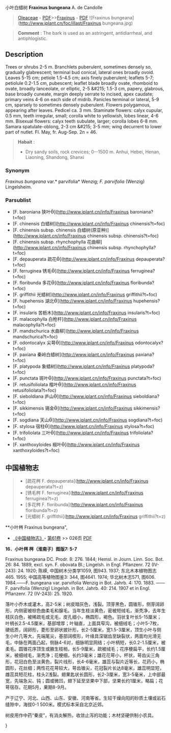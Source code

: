 小叶白蜡树 **Fraxinus bungeana** A. de Candolle

> [Oleaceae](http://www.iplant.cn/info/Oleaceae?t=foc) - [PDF](http://www.iplant.cn/foc/pdf/Oleaceae.pdf)>>[Fraxinus](http://www.iplant.cn/info/Fraxinus?t=foc) - [PDF](http://www.iplant.cn/foc/pdf/Fraxinus.pdf)
![Fraxinus bungeana](http://www.iplant.cn/foc/illast/Fraxinus bungeana.jpg)

> **Comment** : 
> The bark is used as an astringent, antidiarrheal, and antiphlogistic.

## Description

Trees or shrubs 2-5 m. Branchlets puberulent, sometimes densely so, gradually glabrescent; terminal bud conical, lateral ones broadly ovoid. Leaves 5-15 cm; petiole 1.5-4.5 cm; axis finely puberulent; leaflets 5-7; petiolule 0.2-1.5 cm, pubescent; leaflet blade broadly ovate, rhomboid to ovate, broadly lanceolate, or elliptic, 2-5 &amp;#215; 1.5-3 cm, papery, glabrous, base broadly cuneate, margin deeply serrate to incised, apex caudate; primary veins 4-6 on each side of midrib. Panicles terminal or lateral, 5-9 cm, sparsely to sometimes densely puberulent. Flowers polygamous, appearing after leaves. Pedicel ca. 3 mm. Staminate flowers: calyx cupular, 0.5 mm, teeth irregular, small; corolla white to yellowish, lobes linear, 4-6 mm. Bisexual flowers: calyx teeth subulate, larger; corolla lobes 6-8 mm. Samara spatulate-oblong, 2-3 cm &amp;#215; 3-5 mm; wing decurrent to lower part of nutlet. Fl. May, fr. Aug-Sep. 2*n* = 46.

> **Habait** : 
>* Dry sandy soils, rock crevices; 0--1500 m. Anhui, Hebei, Henan, Liaoning, Shandong, Shanxi

### Synonym
*Fraxinus bungeana* var.* parvifolia* Wenzig; *F. parvifolia* (Wenzig) Lingelsheim.

### Parsublist

* [F.  baroniana  狭叶](http://www.iplant.cn/info/Fraxinus baroniana?t=foc)
* [F.  chinensis  白蜡树](http://www.iplant.cn/info/Fraxinus chinensis?t=foc)
* [F.  chinensis subsp. chinensis  白蜡树(原亚种)](http://www.iplant.cn/info/Fraxinus chinensis subsp. chinensis?t=foc)
* [F.  chinensis subsp. rhynchophylla  花曲柳](http://www.iplant.cn/info/Fraxinus chinensis subsp. rhynchophylla?t=foc)
* [F.  depauperata  疏花](http://www.iplant.cn/info/Fraxinus depauperata?t=foc)
* [F.  ferruginea  锈毛](http://www.iplant.cn/info/Fraxinus ferruginea?t=foc)
* [F.  floribunda  多花](http://www.iplant.cn/info/Fraxinus floribunda?t=foc)
* [F.  griffithii  光蜡树](http://www.iplant.cn/info/Fraxinus griffithii?t=foc)
* [F.  hupehensis  湖北](http://www.iplant.cn/info/Fraxinus hupehensis?t=foc)
* [F.  insularis  苦枥木](http://www.iplant.cn/info/Fraxinus insularis?t=foc)
* [F.  malacophylla  白枪杆](http://www.iplant.cn/info/Fraxinus malacophylla?t=foc)
* [F.  mandschurica  水曲柳](http://www.iplant.cn/info/Fraxinus mandschurica?t=foc)
* [F.  odontocalyx  尖萼](http://www.iplant.cn/info/Fraxinus odontocalyx?t=foc)
* [F.  paxiana  秦岭白蜡树](http://www.iplant.cn/info/Fraxinus paxiana?t=foc)
* [F.  platypoda  象蜡树](http://www.iplant.cn/info/Fraxinus platypoda?t=foc)
* [F.  punctata  斑叶](http://www.iplant.cn/info/Fraxinus punctata?t=foc)
* [F.  retusifoliolata  楷叶](http://www.iplant.cn/info/Fraxinus retusifoliolata?t=foc)
* [F.  sieboldiana  庐山](http://www.iplant.cn/info/Fraxinus sieboldiana?t=foc)
* [F.  sikkimensis  锡金](http://www.iplant.cn/info/Fraxinus sikkimensis?t=foc)
* [F.  sogdiana  天山](http://www.iplant.cn/info/Fraxinus sogdiana?t=foc)
* [F.  stylosa  宿柱](http://www.iplant.cn/info/Fraxinus stylosa?t=foc)
* [F.  trifoliolata  三叶](http://www.iplant.cn/info/Fraxinus trifoliolata?t=foc)
* [F.  xanthoxyloides  椒叶](http://www.iplant.cn/info/Fraxinus xanthoxyloides?t=foc)

## 中国植物志

> * [疏花梣  F.  depauperata](http://www.iplant.cn/info/Fraxinus depauperata?t=z)
> * [锈毛梣  F.  ferruginea](http://www.iplant.cn/info/Fraxinus ferruginea?t=z)
> * [多花梣  F.  floribunda](http://www.iplant.cn/info/Fraxinus floribunda?t=z)
> * [光蜡树  F.  griffithii](http://www.iplant.cn/info/Fraxinus griffithii?t=z)

**小叶梣 Fraxinus bungeana",

* [《中国植物志》](http://www.iplant.cn/frps)- [第61卷](http://www.iplant.cn/frps/vol/61) >> 026页 [PDF](http://www.iplant.cn/frps/pdf/61/026.PDF)

**16．小叶梣 梣（淮南子）图版7: 5-7**

Fraxinus bungeana DC. Prodr. 8: 276. 1844; Hemsl. in Journ. Linn. Soc. Bot. 26: 84. 1889, excl. syn. F. obovata Bl.; Lingelsh. in Engl. Pflanzenr. 72 (IV-243): 24. 1920; 陈嵘, 中国树木分类学1059, 图943. 1937; 东北木本植物图志465. 1955; 中国高等植物图鉴3: 344, 图4641. 1974; 华北树木志571, 图606. 1984.——F. bungeana var. parvifolia Wenzig in Bot. Jahrb. 4: 170. 1883. ——F. parvifolia (Wenzig) Lingelsh. in Bot. Jahrb. 40: 214. 1907 et in Engl. Pflanzenr. 72 (IV-243): 25. 1920.

落叶小乔木或灌木，高2-5米；树皮暗灰色，浅裂。顶芽黑色，圆锥形，侧芽阔卵形，内侧密被棕色曲柔毛和腺毛。当年生枝淡黄色，密被短绒毛，渐秃净，去年生枝灰白色，被稀疏毛或无毛，皮孔细小，椭圆形，褐色。羽状复叶长5-15厘米；叶柄长2.5-4.5厘米，基部增厚；叶轴直，上面具窄沟，被细绒毛；小叶5-7枚，硬纸质，阔卵形，菱形至卵状披针形，长2-5厘米，宽1.5-3厘米，顶生小叶与侧生小叶几等大，先端尾尖，基部阔楔形，叶缘具深锯齿至缺裂状，两面均光滑无毛，中脉在两面凸起，侧脉4-6对，细脉明显网结；小叶柄短，长0.2-1.5厘米，被柔毛。圆锥花序顶生或腋生枝梢，长5-9厘米，疏被绒毛；花序梗扁平，长约1.5厘米，被细绒毛，渐秃净；花梗细，长约3毫米；雄花花萼小，杯状，萼齿尖三角形，花冠白色至淡黄色，裂片线形，长4-6毫米，雄蕊与裂片近等长，花药小，椭圆形，花丝细；两性花花萼较大，萼齿锥尖，花冠裂片长达8毫米，雄蕊明显短，雌蕊具短花柱，柱头2浅裂。翅果匙状长圆形，长2-3厘米，宽3-5毫米，上中部最宽，先端急尖、钝；圆或微凹，翅下延至坚果中下部，坚果长约1厘米，略扁；花萼宿存。花期5月，果期8-9月。

产于辽宁、河北、山西、山东、安徽、河南等省。生较干燥向阳的砂质土壤或岩石缝隙中，海拔0-1 500米。模式标本采自北京近郊。

树皮用作中药“秦皮”，有消炎解热，收敛止泻的功能；木材坚硬供制小农具。

}